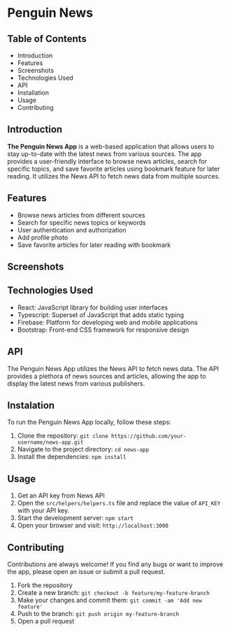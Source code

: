 # Penguin News

## Table of Contents

- Introduction
- Features
- Screenshots
- Technologies Used
- API
- Installation
- Usage
- Contributing

## Introduction

**The Penguin News App** is a web-based application that allows users to stay up-to-date with the latest news from various sources. The app provides a user-friendly interface to browse news articles, search for specific topics, and save favorite articles using bookmark feature for later reading. It utilizes the News API to fetch news data from multiple sources.

## Features

- Browse news articles from different sources
- Search for specific news topics or keywords
- User authentication and authorization
- Add profile photo
- Save favorite articles for later reading with bookmark 

## Screenshots

## Technologies Used

- React: JavaScript library for building user interfaces
- Typescript: Superset of JavaScript that adds static typing
- Firebase: Platform for developing web and mobile applications
- Bootstrap: Front-end CSS framework for responsive design

## API

The Penguin News App utilizes the News API to fetch news data. The API provides a plethora of news sources and articles, allowing the app to display the latest news from various publishers.

## Instalation

To run the Penguin News App locally, follow these steps:

1. Clone the repository: `git clone https://github.com/your-username/news-app.git`
2. Navigate to the project directory: `cd news-app`
3. Install the dependencies: `npm install`

## Usage

1. Get an API key from News API 
2. Open the `src/helpers/helpers.ts` file and replace the value of `API_KEY` with your API key.
3. Start the development server: `npm start`
4. Open your browser and visit: `http://localhost:3000`

## Contributing

Contributions are always welcome! If you find any bugs or want to improve the app, please open an issue or submit a pull request.

1. Fork the repository
2. Create a new branch: `git checkout -b feature/my-feature-branch`
3. Make your changes and commit them: `git commit -am 'Add new feature'`
4. Push to the branch: `git push origin my-feature-branch`
5. Open a pull request
